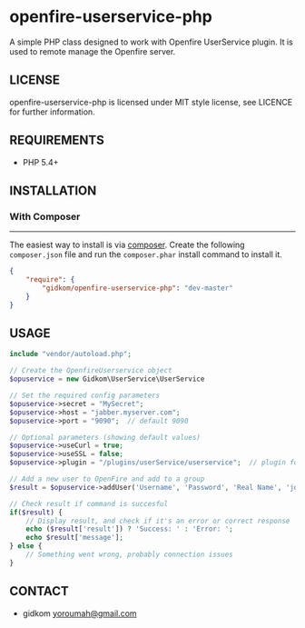 openfire-userservice-php
=====================

A simple PHP class designed to work with Openfire UserService plugin. It is used to remote manage the Openfire server.

## LICENSE
openfire-userservice-php is licensed under MIT style license, see LICENCE for further information.

## REQUIREMENTS
- PHP 5.4+

## INSTALLATION

### With Composer
-------------
The easiest way to install is via [composer](http://getcomposer.org/). Create the following `composer.json` file and run the `composer.phar` install command to install it.

```json
{
    "require": {
        "gidkom/openfire-userservice-php": "dev-master"
    }
}
```

## USAGE
```php
include "vendor/autoload.php";

// Create the OpenfireUserservice object
$opuservice = new Gidkom\UserService\UserService

// Set the required config parameters
$opuservice->secret = "MySecret";
$opuservice->host = "jabber.myserver.com";
$opuservice->port = "9090";  // default 9090

// Optional parameters (showing default values)
$opuservice->useCurl = true;
$opuservice->useSSL = false;
$opuservice->plugin = "/plugins/userService/userservice";  // plugin folder location

// Add a new user to OpenFire and add to a group
$result = $opuservice->addUser('Username', 'Password', 'Real Name', 'johndoe@domain.com', array('Group 1'));

// Check result if command is succesful
if($result) {
    // Display result, and check if it's an error or correct response
    echo ($result['result']) ? 'Success: ' : 'Error: ';
    echo $result['message'];
} else {
    // Something went wrong, probably connection issues
}
```

## CONTACT
- gidkom <yoroumah@gmail.com>